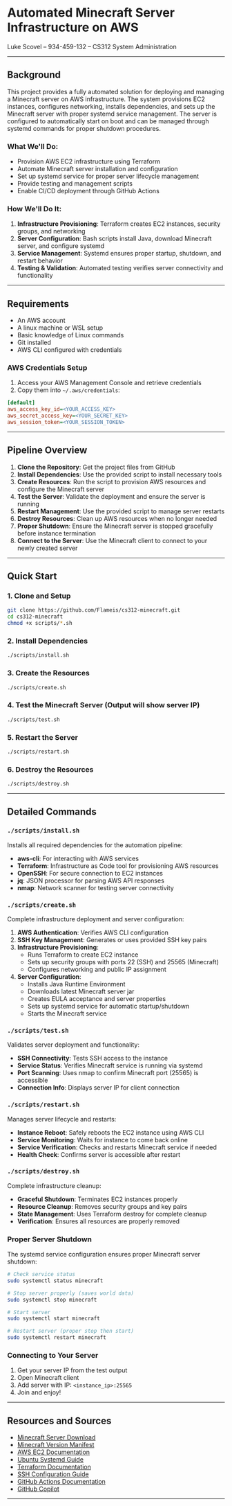 # Automated Minecraft Server Infrastructure on AWS

Luke Scovel – 934-459-132 – CS312 System Administration

---

## Background

This project provides a fully automated solution for deploying and managing a Minecraft server on AWS infrastructure. The system provisions EC2 instances, configures networking, installs dependencies, and sets up the Minecraft server with proper systemd service management. The server is configured to automatically start on boot and can be managed through systemd commands for proper shutdown procedures.

### What We'll Do:
- Provision AWS EC2 infrastructure using Terraform
- Automate Minecraft server installation and configuration
- Set up systemd service for proper server lifecycle management
- Provide testing and management scripts
- Enable CI/CD deployment through GitHub Actions

### How We'll Do It:
1. **Infrastructure Provisioning**: Terraform creates EC2 instances, security groups, and networking
2. **Server Configuration**: Bash scripts install Java, download Minecraft server, and configure systemd
3. **Service Management**: Systemd ensures proper startup, shutdown, and restart behavior
4. **Testing & Validation**: Automated testing verifies server connectivity and functionality

---

## Requirements

- An AWS account
- A linux machine or WSL setup
- Basic knowledge of Linux commands
- Git installed
- AWS CLI configured with credentials

### AWS Credentials Setup
1. Access your AWS Management Console and retrieve credentials
2. Copy them into `~/.aws/credentials`:
```ini
[default]
aws_access_key_id=<YOUR_ACCESS_KEY>
aws_secret_access_key=<YOUR_SECRET_KEY>
aws_session_token=<YOUR_SESSION_TOKEN>
```

---

## Pipeline Overview

1. **Clone the Repository**: Get the project files from GitHub
2. **Install Dependencies**: Use the provided script to install necessary tools
3. **Create Resources**: Run the script to provision AWS resources and configure the Minecraft server
4. **Test the Server**: Validate the deployment and ensure the server is running
5. **Restart Management**: Use the provided script to manage server restarts
6. **Destroy Resources**: Clean up AWS resources when no longer needed
7. **Proper Shutdown**: Ensure the Minecraft server is stopped gracefully before instance termination
8. **Connect to the Server**: Use the Minecraft client to connect to your newly created server

---

## Quick Start

### 1. Clone and Setup
```bash
git clone https://github.com/Flameis/cs312-minecraft.git
cd cs312-minecraft
chmod +x scripts/*.sh
```

### 2. Install Dependencies
```bash
./scripts/install.sh
```

### 3. Create the Resources
```bash
./scripts/create.sh
```

### 4. Test the Minecraft Server (Output will show server IP)
```bash
./scripts/test.sh
```

### 5. Restart the Server
```bash
./scripts/restart.sh
```

### 6. Destroy the Resources
```bash
./scripts/destroy.sh
```
---

## Detailed Commands

### `./scripts/install.sh`
Installs all required dependencies for the automation pipeline:
- **aws-cli**: For interacting with AWS services
- **Terraform**: Infrastructure as Code tool for provisioning AWS resources
- **OpenSSH**: For secure connection to EC2 instances
- **jq**: JSON processor for parsing AWS API responses
- **nmap**: Network scanner for testing server connectivity

### `./scripts/create.sh`
Complete infrastructure deployment and server configuration:
1. **AWS Authentication**: Verifies AWS CLI configuration
2. **SSH Key Management**: Generates or uses provided SSH key pairs
3. **Infrastructure Provisioning**: 
   - Runs Terraform to create EC2 instance
   - Sets up security groups with ports 22 (SSH) and 25565 (Minecraft)
   - Configures networking and public IP assignment
4. **Server Configuration**:
   - Installs Java Runtime Environment
   - Downloads latest Minecraft server jar
   - Creates EULA acceptance and server properties
   - Sets up systemd service for automatic startup/shutdown
   - Starts the Minecraft service

### `./scripts/test.sh`
Validates server deployment and functionality:
- **SSH Connectivity**: Tests SSH access to the instance
- **Service Status**: Verifies Minecraft service is running via systemd
- **Port Scanning**: Uses nmap to confirm Minecraft port (25565) is accessible
- **Connection Info**: Displays server IP for client connection

### `./scripts/restart.sh`
Manages server lifecycle and restarts:
- **Instance Reboot**: Safely reboots the EC2 instance using AWS CLI
- **Service Monitoring**: Waits for instance to come back online
- **Service Verification**: Checks and restarts Minecraft service if needed
- **Health Check**: Confirms server is accessible after restart

### `./scripts/destroy.sh`
Complete infrastructure cleanup:
- **Graceful Shutdown**: Terminates EC2 instances properly
- **Resource Cleanup**: Removes security groups and key pairs
- **State Management**: Uses Terraform destroy for complete cleanup
- **Verification**: Ensures all resources are properly removed

### Proper Server Shutdown
The systemd service configuration ensures proper Minecraft server shutdown:
```bash
# Check service status
sudo systemctl status minecraft

# Stop server properly (saves world data)
sudo systemctl stop minecraft

# Start server
sudo systemctl start minecraft

# Restart server (proper stop then start)
sudo systemctl restart minecraft
```

### Connecting to Your Server
1. Get your server IP from the test output
2. Open Minecraft client
3. Add server with IP: `<instance_ip>:25565`
4. Join and enjoy!

---

## Resources and Sources

- [Minecraft Server Download](https://www.minecraft.net/en-us/download/server)
- [Minecraft Version Manifest](https://launchermeta.mojang.com/mc/game/version_manifest.json)
- [AWS EC2 Documentation](https://docs.aws.amazon.com/ec2/)
- [Ubuntu Systemd Guide](https://www.digitalocean.com/community/tutorials/how-to-use-systemctl-to-manage-systemd-services-and-units)
- [Terraform Documentation](https://developer.hashicorp.com/terraform/docs)
- [SSH Configuration Guide](https://www.ssh.com/academy/ssh/config)
- [GitHub Actions Documentation](https://docs.github.com/en/actions)
- [GitHub Copilot](https://github.com/features/copilot)

---